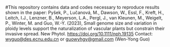 #This repository contains data and codes necessary to reproduce results shown in the paper:
Pyšek, P., Lučanová, M., Dawson, W., Essl, F., Kreft, H., Leitch, I.J., Lenzner, B., Meyerson, L.A., Pergl, J., van Kleunen, M., Weigelt, P., Winter, M. and Guo, W.-Y. (2023), Small genome size and variation in ploidy levels support the naturalization of vascular plants but constrain their invasive spread. New Phytol. https://doi.org/10.1111/nph.19135
Contact: wyguo@des.ecnu.edu.cn or guowyhgy@gmail.com (Wen-Yong Guo)
